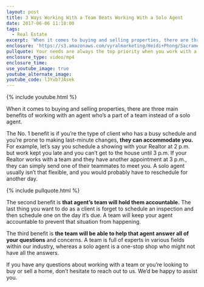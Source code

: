```yaml
---
layout: post
title: 3 Ways Working With a Team Beats Working With a Solo Agent
date: 2017-06-06 11:18:00
tags:
  - Real Estate
excerpt: 'When it comes to buying and selling properties, there are three main benefits of working with an agent who’s a part of a team instead of a solo agent.'
enclosure: 'https://s3.amazonaws.com/vyralmarketing/Heidi+Phong/Sacramento+Real+Estate-+Solo+agents+vs.+real+estate+teams.mp4'
pullquote: Your needs are always the top priority when you work with a team.
enclosure_type: video/mp4
enclosure_time:
use_youtube_image: true
youtube_alternate_image:
youtube_code: lJYvb7JAsek
---
```



{% include youtube.html %}

When it comes to buying and selling properties, there are three main benefits of working with an agent who’s a part of a team instead of a solo agent.

The No. 1 benefit is if you’re the type of client who has a busy schedule and you’re prone to making last-minute changes, **they can accommodate you.** For example, let’s say you schedule a showing with your Realtor at 2 p.m. but work kept you late and you can’t get to the house until 3 p.m. If your Realtor works with a team and they have another appointment at 3 p.m., they can simply send one of their teammates to meet you. A solo agent usually isn’t that flexible, and you would probably have to reschedule for another day.

{% include pullquote.html %}

The second benefit is **that agent’s team will hold them accountable.** The last thing you want to do as a client is forget to schedule an inspection and then schedule one on the day it’s due. A team will keep your agent accountable to prevent that situation from happening.

The third benefit is **the team will be able to help that agent answer all of your questions** and concerns. A team is full of experts in various fields within our industry, whereas a solo agent is a one-stop shop who might not have all the answers.

If you have any questions about working with a team or you’re looking to buy or sell a home, don’t hesitate to reach out to us. We’d be happy to assist you.
